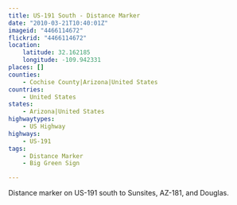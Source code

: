 ```yaml
---
title: US-191 South - Distance Marker
date: "2010-03-21T10:40:01Z"
imageid: "4466114672"
flickrid: "4466114672"
location:
    latitude: 32.162185
    longitude: -109.942331
places: []
counties:
    - Cochise County|Arizona|United States
countries:
    - United States
states:
    - Arizona|United States
highwaytypes:
    - US Highway
highways:
    - US-191
tags:
    - Distance Marker
    - Big Green Sign

---
```

Distance marker on US-191 south to Sunsites, AZ-181, and Douglas.